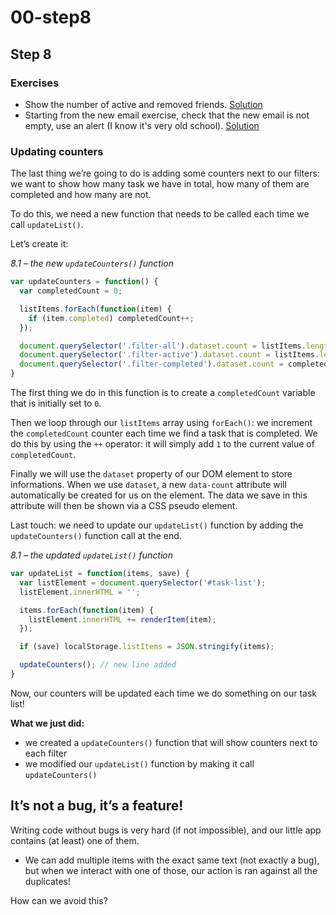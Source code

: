 # 00-step8

## Step 8

### Exercises

* Show the number of active and removed friends. [Solution](http://codepen.io/daldosso/pen/QyXJeo?editors=1001)
* Starting from the new email exercise, check that the new email is not empty, use an alert \(I know it's very old school\). [Solution](http://codepen.io/daldosso/pen/yedrWV?editors=0011)

### Updating counters

The last thing we’re going to do is adding some counters next to our filters: we want to show how many task we have in total, how many of them are completed and how many are not.

To do this, we need a new function that needs to be called each time we call `updateList()`.

Let’s create it:

_8.1 – the new `updateCounters()` function_

```javascript
var updateCounters = function() {
  var completedCount = 0;

  listItems.forEach(function(item) {
    if (item.completed) completedCount++;
  });

  document.querySelector('.filter-all').dataset.count = listItems.length;
  document.querySelector('.filter-active').dataset.count = listItems.length - completedCount;
  document.querySelector('.filter-completed').dataset.count = completedCount;
}
```

The first thing we do in this function is to create a `completedCount` variable that is initially set to `0`.

Then we loop through our `listItems` array using `forEach()`: we increment the `completedCount` counter each time we find a task that is completed. We do this by using the `++` operator: it will simply add `1` to the current value of `completedCount`.

Finally we will use the `dataset` property of our DOM element to store informations. When we use `dataset`, a new `data-count` attribute will automatically be created for us on the element. The data we save in this attribute will then be shown via a CSS pseudo element.

Last touch: we need to update our `updateList()` function by adding the `updateCounters()` function call at the end.

_8.1 – the updated `updateList()` function_

```javascript
var updateList = function(items, save) {
  var listElement = document.querySelector('#task-list');
  listElement.innerHTML = '';

  items.forEach(function(item) {
    listElement.innerHTML += renderItem(item);
  });

  if (save) localStorage.listItems = JSON.stringify(items);

  updateCounters(); // new line added
}
```

Now, our counters will be updated each time we do something on our task list!

**What we just did:**

* we created a `updateCounters()` function that will show counters next to each filter
* we modified our `updateList()` function by making it call `updateCounters()`

## It’s not a bug, it’s a feature!

Writing code without bugs is very hard \(if not impossible\), and our little app contains \(at least\) one of them.

* We can add multiple items with the exact same text \(not exactly a bug\), but when we interact with one of those, our action is ran against all the duplicates!

How can we avoid this?

